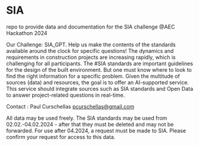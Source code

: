 # SIA
repo to provide data and documentation for the SIA challenge @AEC Hackathon 2024

Our Challenge: SIA_GPT. Help us make the contents of the standards available around the clock for specific questions!
The dynamics and requirements in construction projects are increasing rapidly, which is challenging for all participants. The #SIA standards are important guidelines for the design of the built environment. But one must know where to look to find the right information for a specific problem. Given the multitude of sources (data) and resources, the goal is to offer an AI-supported service. This service should integrate sources such as SIA standards and Open Data to answer project-related questions in real-time.

Contact : Paul Curschellas pcurschellas@gmail.com

All data may be used freely. The SIA standards may be used from 02.02.-04.02.2024 - after that they must be deleted and may not be forwarded. For use after 04.2024, a request must be made to SIA.  Please confirm your request for access to this data.
